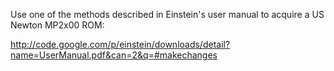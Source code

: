Use one of the methods described in Einstein's user manual to acquire a US Newton MP2x00 ROM:

http://code.google.com/p/einstein/downloads/detail?name=UserManual.pdf&can=2&q=#makechanges